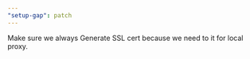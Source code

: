 ```yaml
---
"setup-gap": patch
---
```


Make sure we always Generate SSL cert because we need to it for local proxy.
